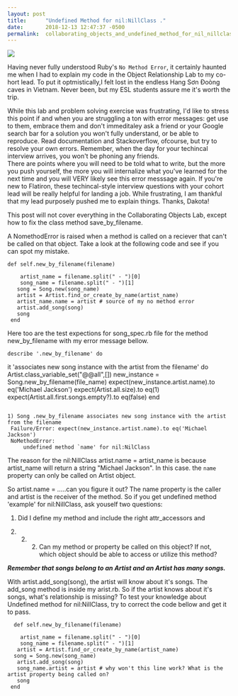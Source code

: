 ```yaml
---
layout: post
title:      "Undefined Method for nil:NillClass ."
date:       2018-12-13 12:47:37 -0500
permalink:  collaborating_objects_and_undefined_method_for_nil_nillclass
---
```




![](http://i.imgur.com/XGrLxn3.jpghttp://)


Having never fully understood Ruby's `No Method Error`, it certainly haunted me when I had to explain my code in the Object Relationship Lab to my co-hort lead. To put it optmistically,I felt lost in the endless Hang Sơn Đoòng caves in Vietnam. Never been, but my ESL students assure me it's worth the trip. 

While this lab and problem solving exercise was frustrating, I'd like to stress this point if and when you are struggling a ton with error messages: get use to them, embrace them and don't immeditaley ask a friend or your Google search bar for a solution you won't fully understand, or be able to reproduce. Read documentation and Stackoverflow, ofcourse, but try to resolve your own errors. Remember, when the day for your techincal interview  arrives, you won't be phoning any friends.  
There are points where you will need to be told what to write, but the more you push yourself, the more you will internalize what you've learned for the next time and you will VERY likely see this error messsage again. If you're new to Flatiron, these techincal-style interview questions with your cohort lead will be really helpful for landing a job. While frustrating, I am thankful that my lead purposely pushed me to explain things. Thanks, Dakota!

This post will not cover everything in the Collaborating Objects Lab, except how to fix the class method save_by_filename.

A NomethodError is raised when a method is called on a reciever that can't be called on that object. Take a look at the following code and see if you can spot my mistake. 

```
def self.new_by_filename(filename)
  
    artist_name = filename.split(" - ")[0]
    song_name = filename.split(" - ")[1]
   song = Song.new(song_name)
   artist = Artist.find_or_create_by_name(artist_name)
   artist_name.name = artist # source of my no method error
   artist.add_song(song)
   song
 end
```
 
 
 Here too are the test expections for song_spec.rb file for the method new_by_filename with my error message bellow.

```
describe '.new_by_filename' do

  ```
  it 'associates new song instance with the artist from the filename' do
      Artist.class_variable_set("@@all",[])
      new_instance = Song.new_by_filename(file_name)
      expect(new_instance.artist.name).to eq('Michael Jackson')
      expect(Artist.all.size).to eq(1)
      expect(Artist.all.first.songs.empty?).to eq(false)
    end
```
```
		
		
	
		
```
1) Song .new_by_filename associates new song instance with the artist from the filename
 Failure/Error: expect(new_instance.artist.name).to eq('Michael Jackson')
 NoMethodError:
	 undefined method `name' for nil:NilClass
```

The reason for the nil:NillClass artist.name = artist_name is because artist_name will return a string "Michael Jackson". In this case. the `name` property can only be called on Artist object.


So artist.name = .....can you figure it out? The name property is the caller and artist is the receiver of the method. So if you get undefined method 'example' for nil:NillClass, ask youself two questions: 

1) Did I define my method and include the right attr_accessors and 

3) 2) 2) Can my method or property be called on this object? If not, which object should be able to access or utilize this method? 

***Remember that songs belong to an Artist and an Artist has many songs.*** 

With  artist.add_song(song), the artist will know about it's songs. The add_song method is inside my arist.rb. So if the artist knows about it's songs, what's relationship is missing? To test your knowledge about Undefined method for nil:NillClass, try to correct the code bellow and get it to pass. 

```
  def self.new_by_filename(filename)

    artist_name = filename.split(" - ")[0]
    song_name = filename.split(" - ")[1]
   artist = Artist.find_or_create_by_name(artist_name)
  song = Song.new(song_name)
   artist.add_song(song)
   song_name.artist = artist # why won't this line work? What is the artist property being called on? 
   song
 end
```


